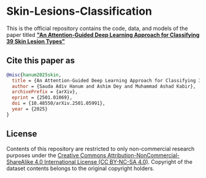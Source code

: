 # Skin-Lesions-Classification
This is the official repository contains the code, data, and models of the paper titled [**"An Attention-Guided Deep Learning Approach for Classifying 39 Skin Lesion Types"**](https://arxiv.org/abs/2501.05991)
## Cite this paper as
```bibtex
@misc{hanum2025skin,
  title = {An Attention-Guided Deep Learning Approach for Classifying 39 Skin Lesion Types},
  author = {Sauda Adiv Hanum and Ashim Dey and Muhammad Ashad Kabir},
  archivePrefix = {arXiv},
  eprint = {2501.01069},
  doi = {10.48550/arXiv.2501.05991},
  year = {2025}
}
```
## License
Contents of this repository are restricted to only non-commercial research purposes under the [Creative Commons Attribution-NonCommercial-ShareAlike 4.0 International License (CC BY-NC-SA 4.0)](https://creativecommons.org/licenses/by-nc-sa/4.0/). Copyright of the dataset contents belongs to the original copyright holders.
